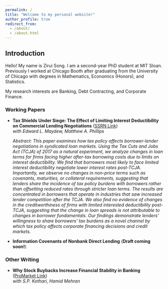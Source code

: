 ```yaml
---
permalink: /
title: "Welcome to my personal website!"
author_profile: true
redirect_from: 
  - /about/
  - /about.html
---
```


## Introduction

Hello! My name is Zirui Song. I am a second-year PhD student at MIT Sloan. Previously I worked at Chicago Booth after graduating from the University of Chicago with degrees in Mathematics, Economics (Honors), and Statistics.  

My research interests are Banking, Debt Contracting, and Corporate Finance.

### Working Papers
- **Tax Shields Under Siege: The Effect of Limiting Interest Deductibility on Commercial Lending Negotiations** (<a href="https://ssrn.com/abstract=5123295" target="_blank" rel="noopener noreferrer">SSRN Link</a>)  
  *with Edward L. Maydew, Matthew A. Phillips*

  *Abstract: This paper examines how tax policy affects borrower-lender negotiations in syndicated loan markets. Using the Tax Cuts and Jobs Act (TCJA) of 2017 as a natural experiment, we analyze changes in loan terms for firms facing higher after-tax borrowing costs due to limits on interest deductibility. We find that borrowers most likely to face limited interest deductibility negotiate lower interest rates post-TCJA. Importantly, we observe no changes in non-price terms such as covenants, maturities, or collateral requirements, suggesting that lenders share the incidence of tax policy burdens with borrowers rather than offsetting reduced rates through stricter loan terms. The results are concentrated in borrowers that operate in industries that saw increased lender competition after the TCJA. We also find no evidence of changes in the creditworthiness of firms with limited interested deductibility post-TCJA, suggesting that the change in loan spreads is not attributable to changes in borrower fundamentals. Our findings demonstrate lenders’ willingness to share borrowers’ tax burdens as a novel channel by which tax policy affects corporate financing decisions and credit markets.*
- **Information Covenants of Nonbank Direct Lending** (**Draft coming soon!**)  

### Other Writing
- **Why Stock Buybacks Increase Financial Stability in Banking** (<a href="https://www.promarket.org/2024/12/12/why-stock-buybacks-increase-financial-stability-in-banking/" target="_blank" rel="noopener noreferrer">ProMarket Link</a>)  
  *with S.P. Kothari, Hamid Mehran*
